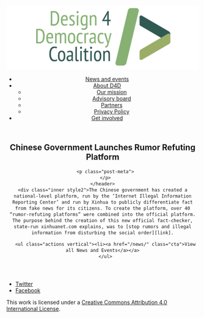 <!DOCTYPE html>
<html lang="en_US"><head>
  <meta charset="utf-8">
  <meta http-equiv="X-UA-Compatible" content="IE=edge">
  <meta name="viewport" content="width=device-width, initial-scale=1">
  <link rel="apple-touch-icon" sizes="180x180" href="/assets/favicon/apple-touch-icon.png">
  <link rel="icon" type="image/png" sizes="32x32" href="/assets/favicon/favicon-32x32.png">
  <link rel="icon" type="image/png" sizes="16x16" href="/assets/favicon/favicon-16x16.png">
  <link rel="manifest" href="/site.webmanifest">
  <link rel="mask-icon" href="/assets/favicon/safari-pinned-tab.svg" color="#5bbad5">
  <meta name="msapplication-TileColor" content="#00aba9">
  <meta name="theme-color" content="#ffffff">

  
  <!-- Begin Jekyll SEO tag v2.4.0 -->
<title>Chinese Government Launches Rumor Refuting Platform | D4D Coalition</title>
<meta name="generator" content="Jekyll v3.7.3" />
<meta property="og:title" content="Chinese Government Launches Rumor Refuting Platform" />
<meta property="og:locale" content="en_US" />
<meta name="description" content="The Chinese government has created a national-level platform, run by the ‘Internet Illegal Information Reporting Center’ and run by Xinhua to publicly differentiate fact from fake news for its citizens. To create the platform, over 40 “rumor-refuting platforms” were combined into the official platform. The purpose behind the creation of this new official fact-checker, state-run xinhuanet.com explains, was to stop rumors and illegal information from disturbing the social order." />
<meta property="og:description" content="The Chinese government has created a national-level platform, run by the ‘Internet Illegal Information Reporting Center’ and run by Xinhua to publicly differentiate fact from fake news for its citizens. To create the platform, over 40 “rumor-refuting platforms” were combined into the official platform. The purpose behind the creation of this new official fact-checker, state-run xinhuanet.com explains, was to stop rumors and illegal information from disturbing the social order." />
<link rel="canonical" href="https://d4dcoalition.org/news/Chinese-Government-Launches-Rumor-Refuting-Platform.html" />
<meta property="og:url" content="https://d4dcoalition.org/news/Chinese-Government-Launches-Rumor-Refuting-Platform.html" />
<meta property="og:site_name" content="D4D Coalition" />
<meta property="og:type" content="article" />
<meta property="article:published_time" content="2018-08-29T00:00:00-04:00" />
<meta name="twitter:card" content="summary" />
<meta name="twitter:site" content="@design4dem" />
<meta name="google-site-verification" content="" />
<script type="application/ld+json">
{"description":"The Chinese government has created a national-level platform, run by the ‘Internet Illegal Information Reporting Center’ and run by Xinhua to publicly differentiate fact from fake news for its citizens. To create the platform, over 40 “rumor-refuting platforms” were combined into the official platform. The purpose behind the creation of this new official fact-checker, state-run xinhuanet.com explains, was to stop rumors and illegal information from disturbing the social order.","@type":"BlogPosting","url":"https://d4dcoalition.org/news/Chinese-Government-Launches-Rumor-Refuting-Platform.html","publisher":{"@type":"Organization","logo":{"@type":"ImageObject","url":"https://d4dcoalition.org/assets/img/logos/d4d-logo.png"}},"headline":"Chinese Government Launches Rumor Refuting Platform","dateModified":"2018-08-29T00:00:00-04:00","datePublished":"2018-08-29T00:00:00-04:00","mainEntityOfPage":{"@type":"WebPage","@id":"https://d4dcoalition.org/news/Chinese-Government-Launches-Rumor-Refuting-Platform.html"},"@context":"http://schema.org"}</script>
<!-- End Jekyll SEO tag -->

  <link rel="stylesheet" href="/tarteaucitron/css/tarteaucitron.css">
  <link rel="stylesheet" href="/assets/main.css">

  <link type="application/atom+xml" rel="alternate" href="https://d4dcoalition.org/feed.xml" title="D4D Coalition" />

</head>
<body>
  <!-- Wrapper -->
  <div id="wrapper"><header class="" role="banner" id="header">
    <!-- Logo -->
    <div class="logo">
      <a class="site-title" rel="author" href="/"><img src="/assets/img/d4d-logo.png" alt="D4D Coalition" /></a>
    </div><!-- to do: figure out how to manage dropdown -->
      <!-- Nav -->
      <nav id="nav"><ul><li class="current">
            <a class="page-link" href="/news/">
              News and events
            </a></li><li class="">
            <a class="page-link icon fa-angle-down" href="/areas-focus/">
              About D4D
            </a><ul><li>
                  <a href="/areas-focus/">
                    Our mission
                  </a>
              </li><li>
                  <a href="/advisory-board/">
                    Advisory board
                  </a>
              </li><li>
                  <a href="/tech-supporting-partners/">
                    Partners
                  </a>
              </li><li>
                  <a href="/privacy-policy.html">
                    Privacy Policy
                  </a>
              </li></ul></li><li class="">
            <a class="page-link" href="/join-us/">
              Get involved
            </a></li></ul></nav></header>
<section class="main alt event" aria-label="Content">
    <header>
      <h2 class="post-title">Chinese Government Launches Rumor Refuting Platform</h2>
      

      <p class="post-meta">
      </p>
    </header>
    <div class="inner style2">The Chinese government has created a national-level platform, run by the ‘Internet Illegal Information Reporting Center’ and run by Xinhua to publicly differentiate fact from fake news for its citizens. To create the platform, over 40 “rumor-refuting platforms” were combined into the official platform. The purpose behind the creation of this new official fact-checker, state-run xinhuanet.com explains, was to [stop rumors and illegal information from disturbing the social order][link].

[link]: http://www.xinhuanet.com/english/2018-08/29/c_137428781.htm



      <ul class="actions vertical"><li><a href="/news/" class="cta">View all News and Events</a></a>
      </ul>
  </div>
</section>
<footer id="footer" class="accent3">
  <ul class="icons">
    <li><a href="https://twitter.com/design4dem" class="icon alt fa-twitter"><span class="label">Twitter</span></a></li>
    <li><a href="https://www.facebook.com/Design4Democracy" class="icon alt fa-facebook"><span class="label">Facebook</span></a></li>
    <!--li><a href="#" class="icon alt fa-instagram"><span class="label">Instagram</span></a></li>
    <li><a href="#" class="icon alt fa-github"><span class="label">GitHub</span></a></li>
    <li><a href="#" class="icon alt fa-phone"><span class="label">Phone</span></a></li>
    <li><a href="#" class="icon alt fa-envelope-o"><span class="label">Email</span></a></li-->
  </ul>
  <p class="copyright">This work is licensed under a <a rel="license" href="http://creativecommons.org/licenses/by/4.0/">Creative Commons Attribution 4.0 International License</a>.</p>
</footer>
</div><!-- /wrapper -->
  <!-- Scripts -->
    <script src="/assets/js/scripts.min.js"></script><script src="/tarteaucitron/tarteaucitron.js"></script>
    <script type="text/javascript">
    (function($) {
      $(document).ready(function(){
        tarteaucitron.init({
          "hashtag": "#tarteaucitron", /* Automatically open the panel with the hashtag */
          "highPrivacy": false, /* disabling the auto consent feature on navigation? */
          "orientation": "top", /* the big banner should be on 'top' or 'bottom'? */
          "adblocker": false, /* Display a message if an adblocker is detected */
          "showAlertSmall": true, /* show the small banner on bottom right? */
          "cookieslist": true, /* Display the list of cookies installed ? */
          "removeCredit": false, /* remove the credit link? */
          //"cookieDomain": ".example.com" /* Domain name on which the cookie for the subdomains will be placed */
        });
      });
    })(jQuery);
    </script><script type="text/javascript">
  tarteaucitron.user.analyticsUa = 'UA-120811815-1';
  tarteaucitron.user.analyticsMore = function () { /* add here your optionnal ga.push() */ };
  (tarteaucitron.job = tarteaucitron.job || []).push('analytics');
</script></body>

</html>
